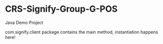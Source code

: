 # CRS-Signify-Group-G-POS
Java Demo Project

com.signify.client package contains the main method, instantiation happens here!
